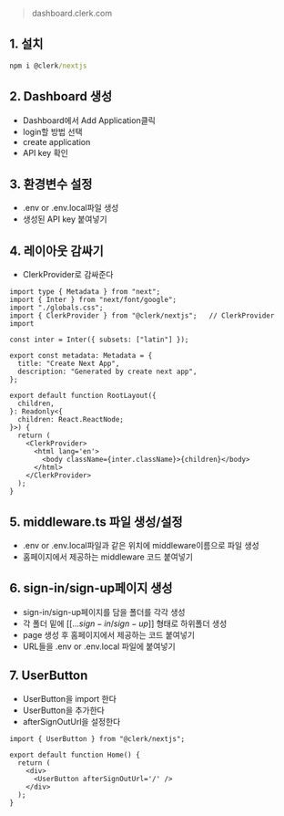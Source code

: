 >dashboard.clerk.com

## 1. 설치
```cmd
npm i @clerk/nextjs
```

## 2. Dashboard 생성
- Dashboard에서 Add Application클릭
- login할 방법 선택
- create application
- API key 확인

## 3. 환경변수 설정
- .env or .env.local파일 생성
- 생성된 API key 붙여넣기

## 4. 레이아웃 감싸기
- ClerkProvider로 감싸준다
```tsx
import type { Metadata } from "next";
import { Inter } from "next/font/google";
import "./globals.css";
import { ClerkProvider } from "@clerk/nextjs";   // ClerkProvider import
  
const inter = Inter({ subsets: ["latin"] });

export const metadata: Metadata = {
  title: "Create Next App",
  description: "Generated by create next app",
};
  
export default function RootLayout({
  children,
}: Readonly<{
  children: React.ReactNode;
}>) {
  return (
    <ClerkProvider>
  	  <html lang='en'>
	    <body className={inter.className}>{children}</body>
	  </html>
    </ClerkProvider>
  );
}
```

## 5. middleware.ts 파일 생성/설정
- .env or .env.local파일과 같은 위치에 middleware이름으로 파일 생성
- 홈페이지에서 제공하는 middleware 코드 붙여넣기

## 6. sign-in/sign-up페이지 생성
- sign-in/sign-up페이지를 담을 폴더를 각각 생성
- 각 폴더 밑에 $[[...sign-in/sign-up]]$ 형태로 하위폴더 생성
- page 생성 후 홈페이지에서 제공하는 코드 붙여넣기
- URL들을 .env or .env.local 파일에 붙여넣기

## 7. UserButton
- UserButton을 import 한다
- UserButton을 추가한다
- afterSignOutUrl을 설정한다
```tsx
import { UserButton } from "@clerk/nextjs";

export default function Home() {
  return (
    <div>
      <UserButton afterSignOutUrl='/' />
    </div>
  );
}
```
